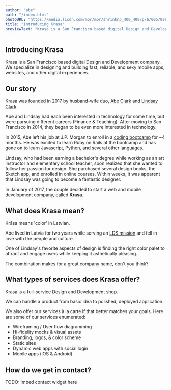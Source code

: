 ```yaml
---
author: "abe"
path: "/index.html"
photoURL: "https://media.licdn.com/mpr/mpr/shrinknp_400_400/p/6/005/096/07c/1427c21.jpg"
title: "Introducing Krasa"
previewText: "Krasa is a San Francisco based digital Design and Development company"
---
```

## Introducing Krasa

Krasa is a San Francisco based digital Design and Development company. We specialize in designing and building fast, reliable, and sexy mobile apps, websites, and other digital experiences.

## Our story
Krasa was founded in 2017 by husband-wife duo, [Abe Clark](https://www.linkedin.com/in/abrahamclark) and [Lindsay Clark](https://www.linkedin.com/in/lindsay-clark-413082117).

Abe and Lindsay had each been interested in technology for some time, but were pursuing different careers (Finance & Teaching). After moving to San Francisco in 2014, they began to be even more interested in technology.

In 2015, Abe left his job at J.P. Morgan to enroll in a [coding bootcamp](https://devbootcamp.com/) for ~4 months. He was excited to learn Ruby on Rails at the bootcamp and has gone on to learn Javascript, Python, and several other languages.

Lindsay, who had been earning a bachelor's degree while working as an art instructor and elementary school teacher, soon realized that she wanted to follow her passion for design. She purchased several design books, the Sketch app, and enrolled in online courses. Within weeks, it was apparent that Lindsay was going to become a fantastic designer.

In January of 2017, the couple decided to start a web and mobile development company, called **Krasa**.

## What does **Krasa** mean?

Krāsa means 'color' in Latvian.

Abe lived in Latvia for two years while serving an [LDS mission](http://www.mormonnewsroom.org/topic/missionary-program) and fell in love with the people and culture.

One of Lindsay's favorite aspects of design is finding the right color palet to attract and engage users while keeping it asthetically pleasing.

The combination makes for a great company name, don't you think?

## What types of services does **Krasa** offer?

Krasa is a full-service Design and Development shop.

We can handle a product from basic idea to polished, deployed application.

We also offer our services à la carte if that better matches your goals. Here are some of our services enumerated:

* Wireframing / User flow diagramming
* Hi-fidelity mocks & visual assets
* Branding, logos, & color scheme
* Static sites
* Dynamic web apps with social login
* Mobile apps (iOS & Android)

## How do we get in contact?

TODO: Imbed contact widget here